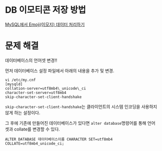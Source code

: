 # DB 이모티콘 저장 방법

[MySQL에서 Emoji(이모지) 데이터 처리하기](http://devhyun.com/blog/post/2)



# 문제 해결

데이터베이스의 언어셋 변경!!

먼저 데이터베이스 설정 파일에서 아래의 내용을 추가 및 변경.

```
vi /etc/my.cnf
[mysqld]
collation-server=utf8mb4\_unicode\_ci
character-set-server=utf8mb4
skip-character-set-client-handshake
```

`skip-character-set-client-handshake`는 클라이언트의 시스템 인코딩을 사용하지 않게 하는 설정이다.

그 후에 기존에 만들어진 데이터베이스가 있다면 `alter database`명령어를 통해 언어셋과 collate를 변경할 수 있다.

````
ALTER DATABASE 데이터베이스이름 CHARACTER SET=utf8mb4 COLLATE=utf8mb4_unicode_ci;
````